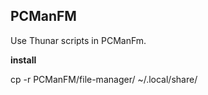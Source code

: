 ## PCManFM

Use Thunar scripts in PCManFm.

**install**

cp -r PCManFM/file-manager/ ~/.local/share/